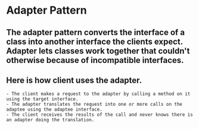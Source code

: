 # Adapter Pattern
## The adapter pattern converts the interface of a class into another interface the clients expect. Adapter lets classes work together that couldn't otherwise because of incompatible interfaces.
 
## Here is how client uses the adapter.
	- The client makes a request to the adapter by calling a method on it using the target interface.
	- The adapter translates the request into one or more calls on the adaptee using the adaptee interface.
	- The client receives the results of the call and never knows there is an adapter doing the translation.
